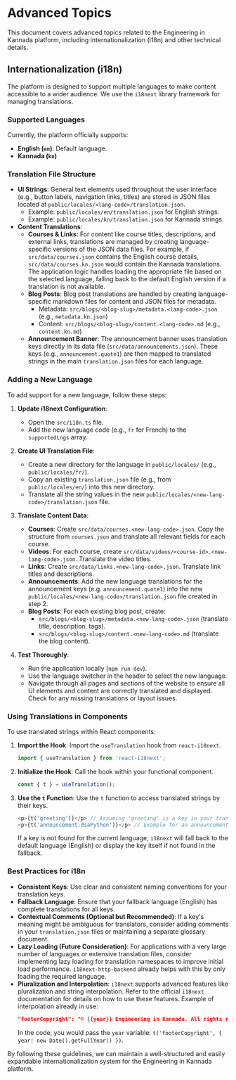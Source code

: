 # Advanced Topics

This document covers advanced topics related to the Engineering in Kannada platform, including internationalization (i18n) and other technical details.

## Internationalization (i18n)

The platform is designed to support multiple languages to make content accessible to a wider audience. We use the `i18next` library framework for managing translations.

### Supported Languages

Currently, the platform officially supports:

-   **English (`en`)**: Default language.
-   **Kannada (`kn`)**

### Translation File Structure

-   **UI Strings**: General text elements used throughout the user interface (e.g., button labels, navigation links, titles) are stored in JSON files located at `public/locales/<lang-code>/translation.json`.
    -   Example: `public/locales/en/translation.json` for English strings.
    -   Example: `public/locales/kn/translation.json` for Kannada strings.
-   **Content Translations**:
    -   **Courses & Links**: For content like course titles, descriptions, and external links, translations are managed by creating language-specific versions of the JSON data files. For example, if `src/data/courses.json` contains the English course details, `src/data/courses.kn.json` would contain the Kannada translations. The application logic handles loading the appropriate file based on the selected language, falling back to the default English version if a translation is not available.
    -   **Blog Posts**: Blog post translations are handled by creating language-specific markdown files for content and JSON files for metadata.
        -   Metadata: `src/blogs/<blog-slug>/metadata.<lang-code>.json` (e.g., `metadata.kn.json`)
        -   Content: `src/blogs/<blog-slug>/content.<lang-code>.md` (e.g., `content.kn.md`)
    -   **Announcement Banner**: The announcement banner uses translation keys directly in its data file (`src/data/announcements.json`). These keys (e.g., `announcement.quote1`) are then mapped to translated strings in the main `translation.json` files for each language.

### Adding a New Language

To add support for a new language, follow these steps:

1.  **Update i18next Configuration**:
    *   Open the `src/i18n.ts` file.
    *   Add the new language code (e.g., `fr` for French) to the `supportedLngs` array.

2.  **Create UI Translation File**:
    *   Create a new directory for the language in `public/locales/` (e.g., `public/locales/fr/`).
    *   Copy an existing `translation.json` file (e.g., from `public/locales/en/`) into this new directory.
    *   Translate all the string values in the new `public/locales/<new-lang-code>/translation.json` file.

3.  **Translate Content Data**:
    *   **Courses**: Create `src/data/courses.<new-lang-code>.json`. Copy the structure from `courses.json` and translate all relevant fields for each course.
    *   **Videos**: For each course, create `src/data/videos/<course-id>.<new-lang-code>.json`. Translate the video titles.
    *   **Links**: Create `src/data/links.<new-lang-code>.json`. Translate link titles and descriptions.
    *   **Announcements**: Add the new language translations for the announcement keys (e.g. `announcement.quote1`) into the new `public/locales/<new-lang-code>/translation.json` file created in step 2.
    *   **Blog Posts**: For each existing blog post, create:
        *   `src/blogs/<blog-slug>/metadata.<new-lang-code>.json` (translate title, description, tags).
        *   `src/blogs/<blog-slug>/content.<new-lang-code>.md` (translate the blog content).

4.  **Test Thoroughly**:
    *   Run the application locally (`npm run dev`).
    *   Use the language switcher in the header to select the new language.
    *   Navigate through all pages and sections of the website to ensure all UI elements and content are correctly translated and displayed. Check for any missing translations or layout issues.

### Using Translations in Components

To use translated strings within React components:

1.  **Import the Hook**: Import the `useTranslation` hook from `react-i18next`.
    ```typescript
    import { useTranslation } from 'react-i18next';
    ```

2.  **Initialize the Hook**: Call the hook within your functional component.
    ```typescript
    const { t } = useTranslation();
    ```

3.  **Use the `t` Function**: Use the `t` function to access translated strings by their keys.
    ```typescript
    <p>{t('greeting')}</p> // Assuming 'greeting' is a key in your translation.json
    <p>{t('announcement.dsaPython')}</p> // Example for an announcement
    ```

    If a key is not found for the current language, `i18next` will fall back to the default language (English) or display the key itself if not found in the fallback.

### Best Practices for i18n

*   **Consistent Keys**: Use clear and consistent naming conventions for your translation keys.
*   **Fallback Language**: Ensure that your fallback language (English) has complete translations for all keys.
*   **Contextual Comments (Optional but Recommended)**: If a key's meaning might be ambiguous for translators, consider adding comments in your `translation.json` files or maintaining a separate glossary document.
*   **Lazy Loading (Future Consideration)**: For applications with a very large number of languages or extensive translation files, consider implementing lazy loading for translation namespaces to improve initial load performance. `i18next-http-backend` already helps with this by only loading the required language.
*   **Pluralization and Interpolation**: `i18next` supports advanced features like pluralization and string interpolation. Refer to the official `i18next` documentation for details on how to use these features. Example of interpolation already in use:
    ```json
    "footerCopyright": "© {{year}} Engineering in Kannada. All rights reserved."
    ```
    In the code, you would pass the `year` variable: `t('footerCopyright', { year: new Date().getFullYear() })`.

By following these guidelines, we can maintain a well-structured and easily expandable internationalization system for the Engineering in Kannada platform.
